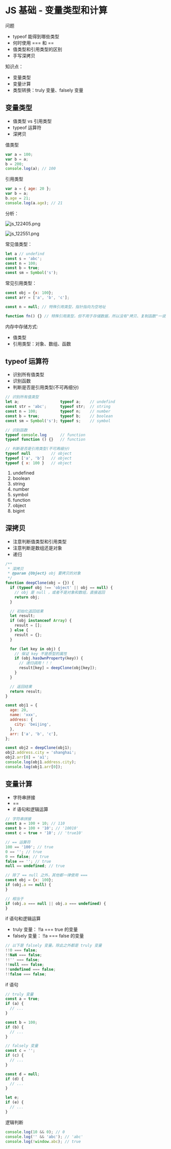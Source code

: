 # JS 基础 - 变量类型和计算

问题

- typeof 能得到哪些类型
- 何时使用 === 和 ==
- 值类型和引用类型的区别
- 手写深拷贝

知识点：

- 变量类型
- 变量计算
- 类型转换：truly 变量、falsely 变量

## 变量类型

- 值类型 vs 引用类型
- typeof 运算符
- 深拷贝

值类型

```js
var a = 100;
var b = a;
b = 200;
console.log(a); // 100
```

引用类型

```js
var a = { age: 20 };
var b = a;
b.age = 21;
console.log(a.age); // 21
```

分析：

![js_122405.png](./img/js_122405.png)

![js_122551.png](./img/js_122551.png)

常见值类型：

```js
let a // undefind
const s = 'abc';
const n = 100;
const b = true;
const sm = Symbol('s');
```

常见引用类型：

```js
const obj = {x: 100};
const arr = ['a', 'b', 'c'];

const n = null; // 特殊引用类型，指针指向为空地址

function fn() {} // 特殊引用类型，但不用于存储数据，所以没有"拷贝、复制函数"一说
```

内存中存储方式:

- 值类型
- 引用类型：对象、数组、函数

## typeof 运算符

- 识别所有值类型
- 识别函数
- 判断是否是引用类型(不可再细分)

```js
// 识别所有值类型
let a;                  typeof a;    // undefind
const str = 'abc';      typeof str;  // string
const n = 100;          typeof n;    // number
const b = true;         typeof b;    // boolean
const sm = Symbol('s'); typeof s;    // symbol

// 识别函数
typeof console.log      // function
typeof function () {}   // function

// 判断是否是引用类型(不可再细分)
typeof null         // object
typeof ['a', 'b']   // object
typeof { x: 100 }   // object
```

1. undefined
2. boolean
3. string
4. number
5. symbol
6. function
7. object
8. bigint

## 深拷贝

- 注意判断值类型和引用类型
- 注意判断是数组还是对象
- 递归

```js
/**
 * 深拷贝
 * @param {Object} obj 要拷贝的对象
 */
function deepClone(obj = {}) {
  if (typeof obj !== 'object' || obj == null) {
    // obj 是 null ，或者不是对象和数组，直接返回
    return obj;
  }

  // 初始化返回结果
  let result;
  if (obj instanceof Array) {
    result = [];
  } else {
    result = {};
  }

  for (let key in obj) {
    // 保证 key 不是原型的属性
    if (obj.hasOwnProperty(key)) {
      // 递归调用！！！
      result[key] = deepClone(obj[key]);
    }
  }

  // 返回结果
  return result;
}
```

```js
const obj1 = {
  age: 20,
  name: 'xxx',
  address: {
    city: 'beijing',
  },
  arr: ['a', 'b', 'c'],
};

const obj2 = deepClone(obj1);
obj2.address.city = 'shanghai';
obj2.arr[0] = 'a1';
console.log(obj1.address.city);
console.log(obj1.arr[0]);
```

## 变量计算

- 字符串拼接
- ==
- if 语句和逻辑运算

```js
// 字符串拼接
const a = 100 + 10; // 110
const b = 100 + '10'; // '10010'
const c = true + '10'; // 'true10'

// == 运算符
100 == '100'; // true
0 == ''; // true
0 == false; // true
false == ''; // true
null == undefined; // true

// 除了 == null 之外，其他都一律使用 ===
const obj = {x: 100};
if (obj.a == null) {
}

// 相当于
if (obj.a === null || obj.a === undefined) {
}
```

if 语句和逻辑运算

- truly 变量： !!a === true 的变量
- falsely 变量： !!a === false 的变量

```js
// 以下是 falsely 变量。除此之外都是 truly 变量
!!0 === false;
!!NaN === false;
!!'' === false;
!!null === false;
!!undefined === false;
!!false === false;
```

if 语句

```js
// truly 变量
const a = true;
if (a) {
  // ...
}

const b = 100;
if (b) {
  // ...
}

// falsely 变量
const c = '';
if (c) {
  // ...
}

const d = null;
if (d) {
  // ...
}

let e;
if (e) {
  // ...
}
```

逻辑判断

```js
console.log(10 && 0); // 0
console.log('' && 'abc'); // 'abc'
console.log(!window.abc); // true
```
